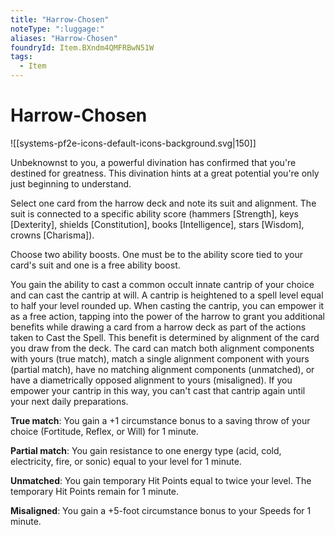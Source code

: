 ```yaml
---
title: "Harrow-Chosen"
noteType: ":luggage:"
aliases: "Harrow-Chosen"
foundryId: Item.BXndm4QMFRBwN51W
tags:
  - Item
---
```


# Harrow-Chosen
![[systems-pf2e-icons-default-icons-background.svg|150]]

Unbeknownst to you, a powerful divination has confirmed that you're destined for greatness. This divination hints at a great potential you're only just beginning to understand.

Select one card from the harrow deck and note its suit and alignment. The suit is connected to a specific ability score (hammers \[Strength\], keys \[Dexterity\], shields \[Constitution\], books \[Intelligence\], stars \[Wisdom\], crowns \[Charisma\]).

Choose two ability boosts. One must be to the ability score tied to your card's suit and one is a free ability boost.

You gain the ability to cast a common occult innate cantrip of your choice and can cast the cantrip at will. A cantrip is heightened to a spell level equal to half your level rounded up. When casting the cantrip, you can empower it as a free action, tapping into the power of the harrow to grant you additional benefits while drawing a card from a harrow deck as part of the actions taken to Cast the Spell. This benefit is determined by alignment of the card you draw from the deck. The card can match both alignment components with yours (true match), match a single alignment component with yours (partial match), have no matching alignment components (unmatched), or have a diametrically opposed alignment to yours (misaligned). If you empower your cantrip in this way, you can't cast that cantrip again until your next daily preparations.

**True match**: You gain a +1 circumstance bonus to a saving throw of your choice (Fortitude, Reflex, or Will) for 1 minute.

**Partial match**: You gain resistance to one energy type (acid, cold, electricity, fire, or sonic) equal to your level for 1 minute.

**Unmatched**: You gain temporary Hit Points equal to twice your level. The temporary Hit Points remain for 1 minute.

**Misaligned**: You gain a +5-foot circumstance bonus to your Speeds for 1 minute.
